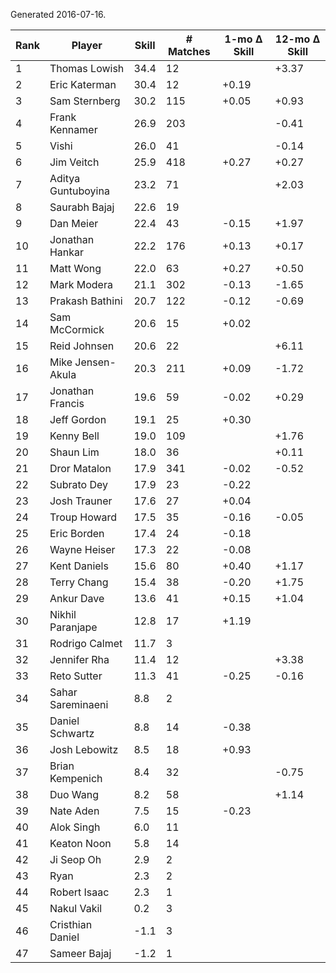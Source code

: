 Generated 2016-07-16.

| Rank | Player             | Skill | # Matches | 1-mo Δ Skill | 12-mo Δ Skill |
|------|--------------------|-------|-----------|--------------|---------------|
|    1 | Thomas Lowish      |  34.4 |        12 |              |         +3.37 |
|    2 | Eric Katerman      |  30.4 |        12 |        +0.19 |               |
|    3 | Sam Sternberg      |  30.2 |       115 |        +0.05 |         +0.93 |
|    4 | Frank Kennamer     |  26.9 |       203 |              |         -0.41 |
|    5 | Vishi              |  26.0 |        41 |              |         -0.14 |
|    6 | Jim Veitch         |  25.9 |       418 |        +0.27 |         +0.27 |
|    7 | Aditya Guntuboyina |  23.2 |        71 |              |         +2.03 |
|    8 | Saurabh Bajaj      |  22.6 |        19 |              |               |
|    9 | Dan Meier          |  22.4 |        43 |        -0.15 |         +1.97 |
|   10 | Jonathan Hankar    |  22.2 |       176 |        +0.13 |         +0.17 |
|   11 | Matt Wong          |  22.0 |        63 |        +0.27 |         +0.50 |
|   12 | Mark Modera        |  21.1 |       302 |        -0.13 |         -1.65 |
|   13 | Prakash Bathini    |  20.7 |       122 |        -0.12 |         -0.69 |
|   14 | Sam McCormick      |  20.6 |        15 |        +0.02 |               |
|   15 | Reid Johnsen       |  20.6 |        22 |              |         +6.11 |
|   16 | Mike Jensen-Akula  |  20.3 |       211 |        +0.09 |         -1.72 |
|   17 | Jonathan Francis   |  19.6 |        59 |        -0.02 |         +0.29 |
|   18 | Jeff Gordon        |  19.1 |        25 |        +0.30 |               |
|   19 | Kenny Bell         |  19.0 |       109 |              |         +1.76 |
|   20 | Shaun Lim          |  18.0 |        36 |              |         +0.11 |
|   21 | Dror Matalon       |  17.9 |       341 |        -0.02 |         -0.52 |
|   22 | Subrato Dey        |  17.9 |        23 |        -0.22 |               |
|   23 | Josh Trauner       |  17.6 |        27 |        +0.04 |               |
|   24 | Troup Howard       |  17.5 |        35 |        -0.16 |         -0.05 |
|   25 | Eric Borden        |  17.4 |        24 |        -0.18 |               |
|   26 | Wayne Heiser       |  17.3 |        22 |        -0.08 |               |
|   27 | Kent Daniels       |  15.6 |        80 |        +0.40 |         +1.17 |
|   28 | Terry Chang        |  15.4 |        38 |        -0.20 |         +1.75 |
|   29 | Ankur Dave         |  13.6 |        41 |        +0.15 |         +1.04 |
|   30 | Nikhil Paranjape   |  12.8 |        17 |        +1.19 |               |
|   31 | Rodrigo Calmet     |  11.7 |         3 |              |               |
|   32 | Jennifer Rha       |  11.4 |        12 |              |         +3.38 |
|   33 | Reto Sutter        |  11.3 |        41 |        -0.25 |         -0.16 |
|   34 | Sahar Sareminaeni  |   8.8 |         2 |              |               |
|   35 | Daniel Schwartz    |   8.8 |        14 |        -0.38 |               |
|   36 | Josh Lebowitz      |   8.5 |        18 |        +0.93 |               |
|   37 | Brian Kempenich    |   8.4 |        32 |              |         -0.75 |
|   38 | Duo Wang           |   8.2 |        58 |              |         +1.14 |
|   39 | Nate Aden          |   7.5 |        15 |        -0.23 |               |
|   40 | Alok Singh         |   6.0 |        11 |              |               |
|   41 | Keaton Noon        |   5.8 |        14 |              |               |
|   42 | Ji Seop Oh         |   2.9 |         2 |              |               |
|   43 | Ryan               |   2.3 |         2 |              |               |
|   44 | Robert Isaac       |   2.3 |         1 |              |               |
|   45 | Nakul Vakil        |   0.2 |         3 |              |               |
|   46 | Cristhian Daniel   |  -1.1 |         3 |              |               |
|   47 | Sameer Bajaj       |  -1.2 |         1 |              |               |